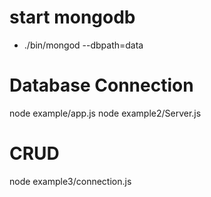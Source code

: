 # start mongodb 
- ./bin/mongod --dbpath=data
  
# Database Connection
node example/app.js
node example2/Server.js

# CRUD
node example3/connection.js
